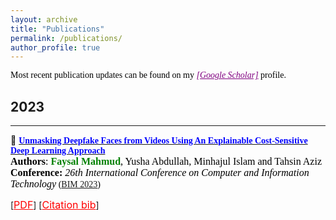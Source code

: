```yaml
---
layout: archive
title: "Publications"
permalink: /publications/
author_profile: true
---
```


<span style="color:black; font-family:Georgia;">Most recent publication updates can be found on my <a style ="color:#800080;" href="https://scholar.google.com/citations?user=XMEn-M4AAAAJ&hl=en"><em>[Google Scholar]</em></a> profile.</span><br>

## 2023

---

<!-- Paper 01 -->

<!-- Paper 08 -->
📌 [<span style="color:blue;font-family:Trebuchet MS;">**Unmasking Deepfake Faces from Videos Using An Explainable Cost-Sensitive Deep Learning Approach**</span>](https://ieeexplore.ieee.org/document/10441026) <br>
<span style="color:black;font-family:Georgia">
    <font size="3"><strong>Authors</strong>: <strong style="color:green">Faysal Mahmud</strong>, Yusha Abdullah, Minhajul Islam and Tahsin Aziz </font>
</span>
<br>
<span style="color:black;font-family:Georgia">
    <font size="3"><strong>Conference:</strong><em> 26th International Conference on Computer and Information Technology</em></font> ([BIM 2023](https://confbim.com/))
</span>
<br>
<!-- [<a style="color:red;" href="#" onclick="$('#rank2023_bib').toggle();return false;"><font size="3">Citation bib</font></a>]  -->
[<a style="color:red;" href="https://www.researchgate.net/publication/378533983_Unmasking_Deepfake_Faces_from_Videos_Using_An_Explainable_Cost-Sensitive_Deep_Learning_Approach"><font size="3">PDF</font></a>] [<a style="color:red;" href="#" onclick="$('#rank2023_bib').toggle();return false;"><font size="3">Citation bib</font></a>]

<div id="rank2023_bib" class="bib" style="display:none;">
    <pre>
        @inproceedings{mahmud2023unmasking,
            title={Unmasking Deepfake Faces from Videos Using An Explainable Cost-Sensitive Deep Learning Approach},
            author={Mahmud, Faysal and Abdullah, Yusha and Islam, Minhajul and Aziz, Tahsin},
            booktitle={2023 26th International Conference on Computer and Information Technology (ICCIT)},
            pages={1--6},
            year={2023},
            organization={IEEE}
        }
    </pre>
</div>



<!-- 📌 [<span style="color:blue;font-family:Trebuchet MS;">**Unmasking Deepfake Faces from Videos Using An Explainable Cost-Sensitive Deep Learning Approach**</span>](https://ieeexplore.ieee.org/document/10441026) <br>
<span style="color:black;font-family:Georgia">
<font size="3"><strong>Authors</strong>: <strong style="color:green">Faysal Mahmud</strong>, Yusha Abdullah, Minhajul Islam, Tahsin Aziz </font>
</span>
<br>
<span style="color:black;font-family:Georgia">
<font size="3"><strong>Conference:</strong><em> 26th International Conference on Computer and Information Technology</em></font> ([ICCIT 2023](https://iccit.org.bd/2023/))
</span>
<br>
[<a style="color:red;" href="https://ieeexplore.ieee.org/document/10441026"><font size="3">PDF</font></a>] [<a style="color:red;" href="#" onclick="$('#rank2023_bib').toggle();return false;"><font size="3">Citation bib</font></a>]

<div id="rank2023_bib" class="bib" style="display:none;">
    <pre>
        @inproceedings{mahmud2023unmasking,
            title={Unmasking Deepfake Faces from Videos Using An Explainable Cost-Sensitive Deep Learning Approach},
            author={Mahmud, Faysal and Abdullah, Yusha and Islam, Minhajul and Aziz, Tahsin},
            booktitle={2023 26th International Conference on Computer and Information Technology (ICCIT)},
            pages={1--6},
            year={2023},
            organization={IEEE}
        }
    </pre>
</div> -->
